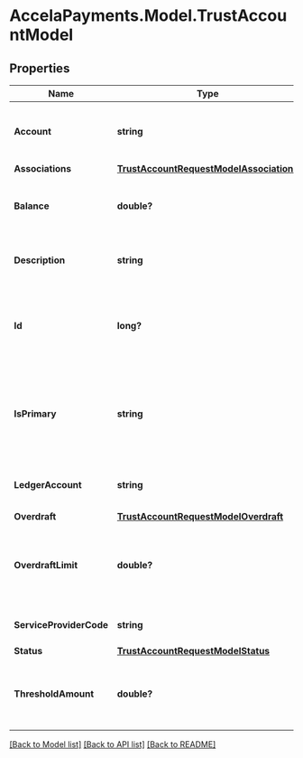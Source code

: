# AccelaPayments.Model.TrustAccountModel
## Properties

Name | Type | Description | Notes
------------ | ------------- | ------------- | -------------
**Account** | **string** | The account ID number for the trust account. | [optional] 
**Associations** | [**TrustAccountRequestModelAssociations**](TrustAccountRequestModelAssociations.md) |  | [optional] 
**Balance** | **double?** | The balance of the trust account in dollars. | [optional] 
**Description** | **string** | The description of the trust account. | [optional] 
**Id** | **long?** | The trust account system id assigned by the Civic Platform server. | [optional] 
**IsPrimary** | **string** | Indicates whether or not to designate the trust account as the primary source. | [optional] 
**LedgerAccount** | **string** | The ledger account of the trust account. | [optional] 
**Overdraft** | [**TrustAccountRequestModelOverdraft**](TrustAccountRequestModelOverdraft.md) |  | [optional] 
**OverdraftLimit** | **double?** | The overdraft limit amount, in dollars, for the trust account. | [optional] 
**ServiceProviderCode** | **string** | The unique agency identifier. | [optional] 
**Status** | [**TrustAccountRequestModelStatus**](TrustAccountRequestModelStatus.md) |  | [optional] 
**ThresholdAmount** | **double?** | The minimum amount required in a trust account. | [optional] 

[[Back to Model list]](../README.md#documentation-for-models) [[Back to API list]](../README.md#documentation-for-api-endpoints) [[Back to README]](../README.md)


